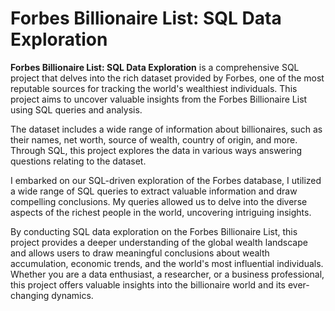 # Forbes Billionaire List: SQL Data Exploration

**Forbes Billionaire List: SQL Data Exploration** is a comprehensive SQL project that delves into the rich dataset provided by Forbes, one of the most reputable sources for tracking the world's wealthiest individuals. This project aims to uncover valuable insights from the Forbes Billionaire List using SQL queries and analysis.

The dataset includes a wide range of information about billionaires, such as their names, net worth, source of wealth, country of origin, and more. Through SQL, this project explores the data in various ways answering questions relating to the dataset.

I embarked on our SQL-driven exploration of the Forbes database, I utilized a wide range of SQL queries to extract valuable information and draw compelling conclusions. My queries allowed us to delve into the diverse aspects of the richest people in the world, uncovering intriguing insights.

By conducting SQL data exploration on the Forbes Billionaire List, this project provides a deeper understanding of the global wealth landscape and allows users to draw meaningful conclusions about wealth accumulation, economic trends, and the world's most influential individuals. Whether you are a data enthusiast, a researcher, or a business professional, this project offers valuable insights into the billionaire world and its ever-changing dynamics.
